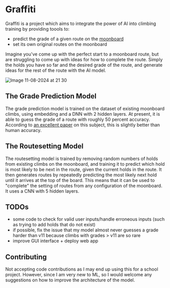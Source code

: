 # Graffiti
Graffiti is a project which aims to integrate the power of AI into climbing training by providing toools to:
- predict the grade of a given route on the [moonboard](http://moonboard.com)
- set its own original routes on the moonboard

Imagine you've come up with the perfect start to a moonboard route, but are struggling to come up with ideas for how to complete the route. Simply the holds you have so far and the desired grade of the route, and generate ideas for the rest of the route with the AI model.

![Image 11-08-2024 at 21 30](https://github.com/user-attachments/assets/1462e2c4-b043-4eff-b1d1-daee710c5ffd)


## The Grade Prediction Model
The grade prediction model is trained on the dataset of existing moonboard climbs, using embedding and a DNN with 2 hidden layers. At present, it is able to guess the grade of a route with roughly 50 percent accuracy. According to [an excellent paper](https://ar5iv.labs.arxiv.org/html/2311.12419) on this subject, this is slightly better than human accuracy.

## The Routesetting Model
The routesetting model is trained by removing random numbers of holds from existing climbs on the moonboard, and training it to predict which hold is most likely to be next in the route, given the current holds in the route. It then generates routes by repeatedly predicting the most likely next hold until it arrives at the top of the board. This means that it can be used to "complete" the setting of routes from any configuration of the moonboard. It uses a CNN with 5 hidden layers.


## TODOs
- some code to check for valid user inputs/handle erroneous inputs (such as trying to add holds that do not exist)
- if possible, fix the issue that my model almost never guesses a grade harder than v11 because climbs with grades > v11 are so rare
- improve GUI interface + deploy web app

## Contributing
Not accepting code contributions as I may end up using this for a school project.
However, since I am very new to ML, so I would welcome any suggestions on how to improve the architecture of the model.

